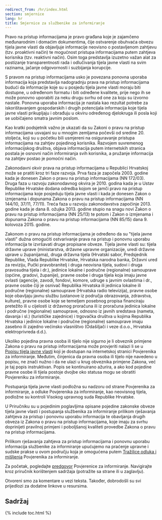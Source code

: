 ```yaml
---
redirect_from: /hr/index.html
section: smjernice
lang: hr
title: Smjernice za službenike za informiranje
---
```


Pravo na pristup informacijama je pravo građana koje je zajamčeno međunarodnim i domaćim dokumentima, čije ostvarenje obuhvaća obvezu tijela javne vlasti da objavljuje informacije neovisno o postavljenom zahtjevu (tzv. proaktivni način) te mogućnost pristupa informacijama  putem zahtjeva korisnika (tzv. reaktivni način). Osim toga predstavlja izuzetno važan alat za postizanje transparentnosti rada i odlučivanja tijela javne vlasti na svim razinama, jačanje odgovornosti i suzbijanja korupcije.

S pravom na pristup informacijama usko je povezana ponovna uporaba informacija koja predstavlja nadogradnju prava na pristup informacijama budući da informacije koje su u posjedu tijela javne vlasti moraju  biti dostupne, u određenom formatu i biti određene kvalitete, prije nego ih se može ponovno uporabiti za neku drugu svrhu od one za koju su izvorno nastale. Ponovna uporaba informacija je nastala kao rezultat potrebe za iskorištavanjem gospodarskih i drugih potencijala informacija koje tijela javne vlasti prikupljaju i obrađuju u okviru određenog djelokruga ili posla koji se uobičajeno smatra javnim poslom.

Kao kratki podsjetnik važno je ukazati da su Zakoni o pravu na pristup informacijama usvajani su u mnogim zemljama počevši od sredine 20. stoljeća, koji su u početku bili usmjereni na osiguravanje pristupa informacijama na zahtjev pojedinog korisnika. Razvojem suvremenog  informacijskog  društva, objava informacija putem internetskih stranica postala je osnovni način informiranja svih korisnika, a pružanje informacija na zahtjev postao je pomoćni način.

Zakonodavni okvir prava na pristup informacijama u Republici Hrvatskoj može se pratiti kroz tri faze razvoja. Prva faza je započela 2003. godine kada je donesen Zakon o pravu na pristup informacijama (NN 172/03). Druga faza u  razvoju zakonodavnog okvira je 2010. godina kada je u Ustav Republike Hrvatske dodana odredba kojom se jamči pravo na pristup informacijama koje posjeduju tijela javne vlasti i kada je donesen Zakon o izmjenama i dopunama Zakona o pravu na pristup informacijama (NN 144/10, 37/11, 77/11). Treća faza u razvoju zakonodavstva započinje 2013. godine kada je dana 8. ožujka 2013. godine stupio na snagu novi Zakon o pravu na pristup informacijama (NN 25/13) te potom i Zakon o izmjenama i dopunama Zakona o pravu na pristup informacijama (NN 85/15) dana 9. kolovoza 2015. godine.

Zakonom o pravu na pristup informacijama je određeno da su "tijela javne vlasti" dužna omogućiti ostvarivanje prava na pristup i ponovnu uporabu informacija te izvršavati druge propisane obveze. Tijela javne vlasti su: tijela državne uprave (ministarstva, državne upravne organizacije, uredi državne uprave u županijama), druga državna tijela (Hrvatski sabor, Predsjednik Republike, Vlada Republike Hrvatske, Hrvatska narodna banka, Državni ured za reviziju, Pučki pravobranitelj i druga neovisna tijela, sudovi i druga pravosudna tijela i dr.), jedinice lokalne i područne (regionalne) samouprave (općine, gradovi, županije), pravne osobe i druga tijela koja imaju javne ovlasti (agencije, zavodi, fondovi, komore, udruge s javnim ovlastima i dr., pravne osobe čiji je osnivač Republika Hrvatska ili jedinica lokalne ili područne (regionalne) samouprave (Hrvatska radio televizija), pravne osobe koje obavljaju javnu službu (ustanove iz područja obrazovanja, zdravstva, kulture), pravne osobe koje se temeljem posebnog propisa financiraju pretežito ili u cijelosti iz državnog proračuna ili iz proračuna jedinica lokalne i područne (regionalne) samouprave, odnosno iz javnih sredstava (nameta, davanja i sl.) (turističke zajednice) i trgovačka društva u kojima Republika Hrvatska i jedinice lokalne i područne (regionalne) samouprave imaju zasebno ili zajedno većinsko vlasništvo (Odašiljači i veze d.o.o., Hrvatska elektroprivreda d.d.).

Ukoliko pojedina pravna osoba ili tijelo nije sigurno je li obveznik primjene Zakona o pravu na pristup informacijama može provjeriti nalazi li se u [Popisu tijela javne vlasti](http://tjv.pristupinfo.hr) koji je dostupan na internetskoj stranici Povjerenika za informiranje. Međutim, činjenica da pravna osoba ili tijelo nije navedeno u popisu, ne znači nužno i da ne ulazi u krug obveznika primjene Zakona, već je taj popis instruktivan. Popis se kontinuirano ažurira, a ako kod pojedine pravne osobe ili tijela postoje dvojbe oko statusa mogu se obratiti Povjereniku za informiranje.

Postupanja tijela javne vlasti podložna su nadzoru od strane Povjerenika za informiranje, a odluke Povjerenika za informiranje, kao neovisnog tijela, podložne su kontroli Visokog upravnog suda Republike Hrvatske.

U Priručniku su u pojedinim poglavljima opisane pojedine zakonske obveze tijela javne vlasti i postupanja službenika za informiranje prilikom rješavanja zahtjeva za pristup i ponovnu uporabu informacija te obavljanja drugih obveza iz Zakona o pravu na pristup informacijama, koje imaju za svrhu doprinijeti pravilnoj primjeni i poboljšanoj kvaliteti provedbe Zakona o pravu na pristup informacijama.

Prilikom rješavanja zahtjeva za pristup informacijama i ponovnu uporabu informacija službenike za informiranje upućujemo na praćenje upravne i sudske prakse u ovom području koja je omogućena putem [Tražilice odluka i mišljenja](http://tom.pristupinfo.hr) Povjerenika za informiranje.

Za početak, pogledajte [predgovor](predgovor/) Povjerenice za informiranje. Navigirajte kroz priručnik korištenjem sadržaja (potražite sa strane ili u zaglavlju).

Otvoreni smo za komentare u vezi teksta. Također, dobrodošli su svi prijedlozi za dodatne linkove u resursima.

## Sadržaj

{% include toc.html %}
